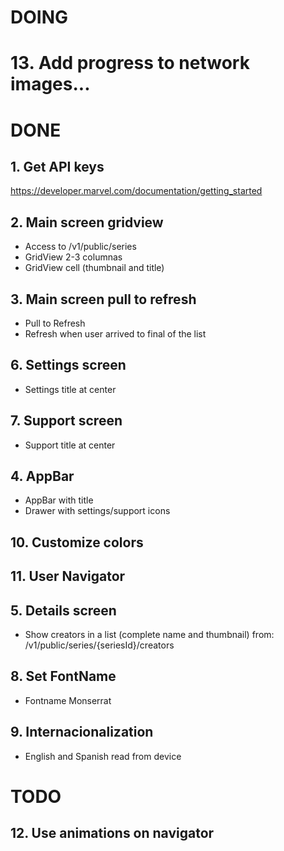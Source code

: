 # DOING

# 13. Add progress to network images...


# DONE
## 1. Get API keys
https://developer.marvel.com/documentation/getting_started
## 2. Main screen gridview
- Access to /v1/public/series
- GridView 2-3 columnas
- GridView cell (thumbnail and title)
## 3. Main screen pull to refresh
- Pull to Refresh
- Refresh when user arrived to final of the list
## 6. Settings screen
- Settings title at center
## 7. Support screen
- Support title at center
## 4. AppBar
- AppBar with title
- Drawer with settings/support icons
## 10. Customize colors
## 11. User Navigator
## 5. Details screen
- Show creators in a list (complete name and thumbnail) from: /v1/public/series/{seriesId}/creators
## 8. Set FontName
- Fontname Monserrat
## 9. Internacionalization
- English and Spanish read from device

# TODO
## 12. Use animations on navigator
